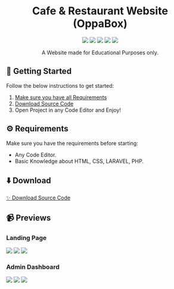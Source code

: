 <div id="header" align="center">
   <h1>
    Cafe & Restaurant Website (OppaBox)
  </h1>
   <img src="https://img.shields.io/badge/Laravel-FF2D20?style=for-the-badge&logo=laravel&logoColor=white"/>
   <img src="https://img.shields.io/badge/javascript-%23323330.svg?style=for-the-badge&logo=javascript&logoColor=%23F7DF1E" />
   <img src="https://img.shields.io/badge/html5-%23E34F26.svg?style=for-the-badge&logo=html5&logoColor=white" />
   <img src="https://img.shields.io/badge/css3-%231572B6.svg?style=for-the-badge&logo=css3&logoColor=white" />
   <img src="https://img.shields.io/badge/bootstrap-%238511FA.svg?style=for-the-badge&logo=bootstrap&logoColor=white" />
   
A Website made for Educational Purposes only.
</div>

## 🤔 Getting Started

Follow the below instructions to get started:

1. [Make sure you have all Requirements](#requirements)
2. [Download Source Code](#download)
3. Open Project in any Code Editor and Enjoy!

## ⚙️ Requirements

Make sure you have the requirements before starting:

- Any Code Editor.
- Basic Knowledge about HTML, CSS, LARAVEL, PHP.

## ⬇️ Download

[:sparkles: Download Source Code](https://github.com/raxelf/TopUp-Games-Shop-Website/archive/refs/heads/main.zip)

## 📹 Previews

<div id="previews">
    <h3>
      Landing Page
   </h3>
    <img src="https://ibb.co/ncSbDJ9" />
    <img src="https://ibb.co/2KVhMf1" />
    <img src="https://ibb.co/8K3Y80b" />

<h3>
    Admin Dashboard
</h3>
    <img src="https://imgur.com/a/Z9F9U2V" />
    <img src="https://ibb.co/qmZzQ1N" />
    <img src="https://ibb.co/WsYccwD" />
</div>
